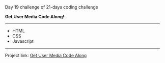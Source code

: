 Day 19 challenge of 21-days coding challenge

**Get User Media Code Along!**
****

* HTML
* CSS
* Javascript

****

Project link: [Get User Media Code Along](https://smtoyedeji.github.io/getusermedia/)

